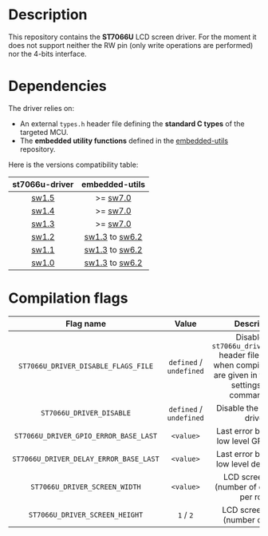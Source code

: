 # Description

This repository contains the **ST7066U** LCD screen driver. For the moment it does not support neither the RW pin (only write operations are performed) nor the 4-bits interface.

# Dependencies

The driver relies on:

* An external `types.h` header file defining the **standard C types** of the targeted MCU.
* The **embedded utility functions** defined in the [embedded-utils](https://github.com/Ludovic-Lesur/embedded-utils) repository.

Here is the versions compatibility table:

| **st7066u-driver** | **embedded-utils** |
|:---:|:---:|
| [sw1.5](https://github.com/Ludovic-Lesur/st7066u-driver/releases/tag/sw1.5) | >= [sw7.0](https://github.com/Ludovic-Lesur/embedded-utils/releases/tag/sw7.0) |
| [sw1.4](https://github.com/Ludovic-Lesur/st7066u-driver/releases/tag/sw1.4) | >= [sw7.0](https://github.com/Ludovic-Lesur/embedded-utils/releases/tag/sw7.0) |
| [sw1.3](https://github.com/Ludovic-Lesur/st7066u-driver/releases/tag/sw1.3) | >= [sw7.0](https://github.com/Ludovic-Lesur/embedded-utils/releases/tag/sw7.0) |
| [sw1.2](https://github.com/Ludovic-Lesur/st7066u-driver/releases/tag/sw1.2) | [sw1.3](https://github.com/Ludovic-Lesur/embedded-utils/releases/tag/sw1.3) to [sw6.2](https://github.com/Ludovic-Lesur/embedded-utils/releases/tag/sw6.2) |
| [sw1.1](https://github.com/Ludovic-Lesur/st7066u-driver/releases/tag/sw1.1) | [sw1.3](https://github.com/Ludovic-Lesur/embedded-utils/releases/tag/sw1.3) to [sw6.2](https://github.com/Ludovic-Lesur/embedded-utils/releases/tag/sw6.2) |
| [sw1.0](https://github.com/Ludovic-Lesur/st7066u-driver/releases/tag/sw1.0) | [sw1.3](https://github.com/Ludovic-Lesur/embedded-utils/releases/tag/sw1.3) to [sw6.2](https://github.com/Ludovic-Lesur/embedded-utils/releases/tag/sw6.2) |

# Compilation flags

| **Flag name** | **Value** | **Description** |
|:---:|:---:|:---:|
| `ST7066U_DRIVER_DISABLE_FLAGS_FILE` | `defined` / `undefined` | Disable the `st7066u_driver_flags.h` header file inclusion when compilation flags are given in the project settings or by command line. |
| `ST7066U_DRIVER_DISABLE` | `defined` / `undefined` | Disable the ST7066U driver. |
| `ST7066U_DRIVER_GPIO_ERROR_BASE_LAST` | `<value>` | Last error base of the low level GPIO driver. |
| `ST7066U_DRIVER_DELAY_ERROR_BASE_LAST` | `<value>` | Last error base of the low level delay driver. |
| `ST7066U_DRIVER_SCREEN_WIDTH` | `<value>` | LCD screen width (number of characters per row). |
| `ST7066U_DRIVER_SCREEN_HEIGHT` | `1` / `2` | LCD screen height (number of rows). |
